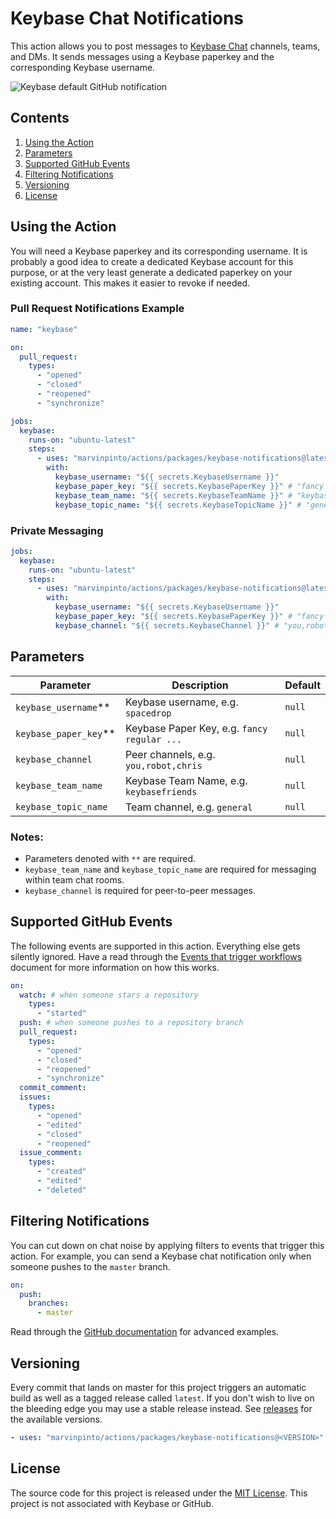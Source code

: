 # Keybase Chat Notifications

This action allows you to post messages to [Keybase Chat](https://keybase.io/blog/keybase-chat) channels, teams, and DMs. It sends messages using a Keybase paperkey and the corresponding Keybase username.

![Keybase default GitHub notification](images/keybase-gh-notification-example.png)

## Contents

1. [Using the Action](#using-the-action)
1. [Parameters](#parameters)
1. [Supported GitHub Events](#supported-github-events)
1. [Filtering Notifications](#filtering-notifications)
1. [Versioning](#versioning)
1. [License](#license)

## Using the Action

You will need a Keybase paperkey and its corresponding username. It is probably a good idea to create a dedicated Keybase account for this purpose, or at the very least generate a dedicated paperkey on your existing account. This makes it easier to revoke if needed.

### Pull Request Notifications Example

```yaml
name: "keybase"

on:
  pull_request:
    types:
      - "opened"
      - "closed"
      - "reopened"
      - "synchronize"

jobs:
  keybase:
    runs-on: "ubuntu-latest"
    steps:
      - uses: "marvinpinto/actions/packages/keybase-notifications@latest"
        with:
          keybase_username: "${{ secrets.KeybaseUsername }}"
          keybase_paper_key: "${{ secrets.KeybasePaperKey }}" # "fancy regular ..."
          keybase_team_name: "${{ secrets.KeybaseTeamName }}" # "keybasefriends"
          keybase_topic_name: "${{ secrets.KeybaseTopicName }}" # "general"
```

### Private Messaging

```yaml
jobs:
  keybase:
    runs-on: "ubuntu-latest"
    steps:
      - uses: "marvinpinto/actions/packages/keybase-notifications@latest"
        with:
          keybase_username: "${{ secrets.KeybaseUsername }}"
          keybase_paper_key: "${{ secrets.KeybasePaperKey }}" # "fancy regular ..."
          keybase_channel: "${{ secrets.KeybaseChannel }}" # "you,robot,chris"
```

## Parameters

| Parameter               | Description                                 | Default |
| ----------------------- | ------------------------------------------- | ------- |
| `keybase_username`\*\*  | Keybase username, e.g. `spacedrop`          | `null`  |
| `keybase_paper_key`\*\* | Keybase Paper Key, e.g. `fancy regular ...` | `null`  |
| `keybase_channel`       | Peer channels, e.g. `you,robot,chris`       | `null`  |
| `keybase_team_name`     | Keybase Team Name, e.g. `keybasefriends`    | `null`  |
| `keybase_topic_name`    | Team channel, e.g. `general`                | `null`  |

### Notes:

- Parameters denoted with `**` are required.
- `keybase_team_name` and `keybase_topic_name` are required for messaging within team chat rooms.
- `keybase_channel` is required for peer-to-peer messages.

## Supported GitHub Events

The following events are supported in this action. Everything else gets silently ignored. Have a read through the [Events that trigger workflows](https://help.github.com/en/articles/events-that-trigger-workflows) document for more information on how this works.

```yaml
on:
  watch: # when someone stars a repository
    types:
      - "started"
  push: # when someone pushes to a repository branch
  pull_request:
    types:
      - "opened"
      - "closed"
      - "reopened"
      - "synchronize"
  commit_comment:
  issues:
    types:
      - "opened"
      - "edited"
      - "closed"
      - "reopened"
  issue_comment:
    types:
      - "created"
      - "edited"
      - "deleted"
```

## Filtering Notifications

You can cut down on chat noise by applying filters to events that trigger this action. For example, you can send a Keybase chat notification only when someone pushes to the `master` branch.

```yaml
on:
  push:
    branches:
      - master
```

Read through the [GitHub documentation](https://help.github.com/en/articles/workflow-syntax-for-github-actions) for advanced examples.

## Versioning

Every commit that lands on master for this project triggers an automatic build as well as a tagged release called `latest`. If you don't wish to live on the bleeding edge you may use a stable release instead. See [releases](https://github.com/marvinpinto/actions/releases) for the available versions.

```yaml
- uses: "marvinpinto/actions/packages/keybase-notifications@<VERSION>"
```

## License

The source code for this project is released under the [MIT License](/LICENSE). This project is not associated with Keybase or GitHub.
